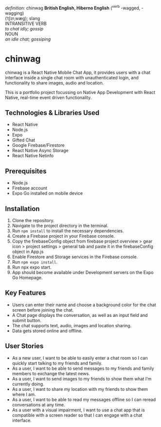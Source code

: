  _definition:_ chinwag
__British English, Hiberno English__ (<sup>verb</sup> -wagged, -wagging)  
(ˈtʃɪnˌwæɡ); slang  
INTRANSITIVE VERB  
_to chat idly; gossip_  
NOUN  
_an idle chat; gossiping_ 

# chinwag
chinwag is a React Native Mobile Chat App, it provides users with a chat interface inside a single chat room with unauthenticated login, and functionality to share images, audio and location.

This is a portfolio project focussing on Native App Development with React Native, real-time event driven functionality.

## Technologies & Libraries Used
- React Native
- Node.js
- Expo
- Gifted Chat
- Google Firebase/Firestore
- React Native Async Storage
- React Native Netinfo

## Prerequisites

- Node.js
- Firebase account
- Expo Go installed on mobile device

## Installation

1. Clone the repository.
2. Navigate to the project directory in the terminal.
3. Run `npm install` to install the necessary dependencies.
4. Create a Firebase project in your Firebase console.
5. Copy the firebaseConfig object from firebase project overview > gear icon > project settings > general tab and paste it in the firebaseConfig object in App.js
6. Enable Firestore and Storage services in the Firebase console.
7. Run `npm expo install`.
8. Run npx expo start.
9. App should become available under Development servers on the Expo Go Homepage.

## Key Features
- Users can enter their name and choose a background color for the chat screen before joining the chat.
- A Chat page displays the conversation, as well as an input field and submit button.
- The chat supports text, audio, images and location sharing.
- Data gets stored online and offline.

## User Stories
- As a new user, I want to be able to easily enter a chat room so I can quickly start talking to my friends and family.
- As a user, I want to be able to send messages to my friends and family members to exchange
the latest news.
- As a user, I want to send images to my friends to show them what I’m currently doing.
- As a user, I want to share my location with my friends to show them where I am.
- As a user, I want to be able to read my messages offline so I can reread conversations at any
time.
- As a user with a visual impairment, I want to use a chat app that is compatible with a screen
reader so that I can engage with a chat interface.


